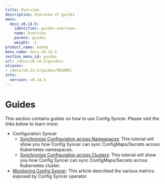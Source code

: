 ```yaml
---
title: Overview
description: Overview of guides
menu:
  docs_v0.14.5:
    identifier: guides-overview
    name: Overview
    parent: guides
    weight: -1
product_name: kubed
menu_name: docs_v0.14.5
section_menu_id: guides
url: /docs/v0.14.5/guides/
aliases:
- /docs/v0.14.5/guides/README/
info:
  version: v0.14.5
---
```


# Guides

This section contains guides on how to use Config Syncer. Please visit the links below to learn more:

- Configuration Syncer
  - [Synchronize Configuration across Namespaces](/docs/v0.14.5/guides/config-syncer/intra-cluster): This tutorial will show you how Config Syncer can sync ConfigMaps/Secrets across Kubernetes namespaces.
  - [Synchronize Configuration across Clusters](/docs/v0.14.5/guides/config-syncer/inter-cluster): This tutorial will show you how Config Syncer can sync ConfigMaps/Secrets across Kubernetes cluster.
- [Monitoring Config Syncer](/docs/v0.14.5/guides/monitoring): This article described the various metrics exposed by Config Syncer operator.
